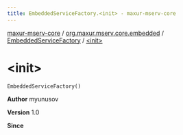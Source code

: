 ```yaml
---
title: EmbeddedServiceFactory.<init> - maxur-mserv-core
---
```


[maxur-mserv-core](../../index.html) / [org.maxur.mserv.core.embedded](../index.html) / [EmbeddedServiceFactory](index.html) / [&lt;init&gt;](.)

# &lt;init&gt;

`EmbeddedServiceFactory()`

**Author**
myunusov

**Version**
1.0

**Since**

